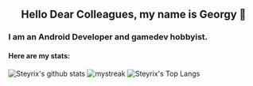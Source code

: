 <h2 align="center"> Hello Dear Colleagues, my name is Georgy 👋 </h2>

### I am an Android Developer and gamedev hobbyist.

#### Here are my stats: 

![Steyrix's github stats](https://github-readme-stats.vercel.app/api?username=Steyrix&show_icons=true&theme=tokyonight)
<img src="https://github-readme-streak-stats.herokuapp.com/?user=Steyrix&theme=tokyonight" alt="mystreak"/>
![Steyrix's Top Langs](https://github-readme-stats.vercel.app/api/top-langs/?username=Steyrix&theme=tokyonight&layout=compact)

